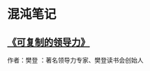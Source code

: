 # 混沌笔记

## [《可复制的领导力》](https://github.com/DongZhi1989/HunDunNote/blob/master/%E3%80%8A%E5%8F%AF%E5%A4%8D%E5%88%B6%E7%9A%84%E9%A2%86%E5%AF%BC%E5%8A%9B%E3%80%8B.md#%E5%8F%AF%E5%A4%8D%E5%88%B6%E7%9A%84%E9%A2%86%E5%AF%BC%E5%8A%9B-%E4%BD%9C%E8%80%85%E6%A8%8A%E7%99%BB--%E6%97%B6%E9%97%B42017-12-16)     
作者：樊登 ：著名领导力专家、樊登读书会创始人
